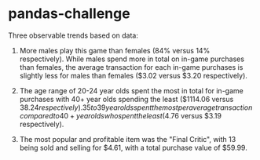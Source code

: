 # pandas-challenge
Three observable trends based on data:

1. More males play this game than females (84% versus 14% respectively). While males spend more in total on in-game purchases than females, the average transaction for each in-game purchases is slightly less for males than females ($3.02 versus $3.20 respectively).

2. The age range of 20-24 year olds spent the most in total for in-game purchases with 40+ year olds spending the least ($1114.06 versus $38.24 respectively). 35 to 39 year olds spent the most per average transaction compared to 40+ year olds who spent the least ($4.76 versus $3.19 respectively).

3. The most popular and profitable item was the "Final Critic", with 13 being sold and selling for $4.61, with a total purchase value of $59.99. 
